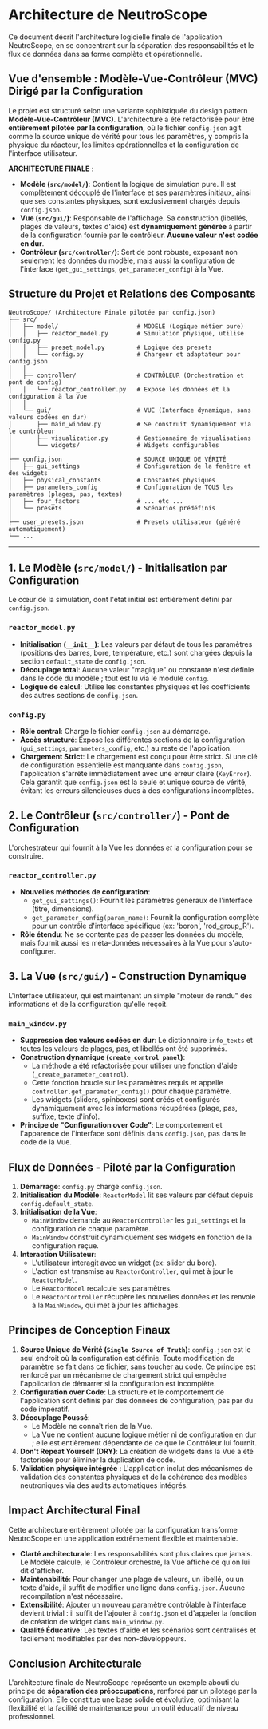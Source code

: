 # Architecture de NeutroScope

Ce document décrit l'architecture logicielle finale de l'application NeutroScope, en se concentrant sur la séparation des responsabilités et le flux de données dans sa forme complète et opérationnelle.

## Vue d'ensemble : Modèle-Vue-Contrôleur (MVC) Dirigé par la Configuration

Le projet est structuré selon une variante sophistiquée du design pattern **Modèle-Vue-Contrôleur (MVC)**. L'architecture a été refactorisée pour être **entièrement pilotée par la configuration**, où le fichier `config.json` agit comme la source unique de vérité pour tous les paramètres, y compris la physique du réacteur, les limites opérationnelles et la configuration de l'interface utilisateur.

**ARCHITECTURE FINALE** :
- **Modèle (`src/model/`)**: Contient la logique de simulation pure. Il est complètement découplé de l'interface et ses paramètres initiaux, ainsi que ses constantes physiques, sont exclusivement chargés depuis `config.json`.
- **Vue (`src/gui/`)**: Responsable de l'affichage. Sa construction (libellés, plages de valeurs, textes d'aide) est **dynamiquement générée** à partir de la configuration fournie par le contrôleur. **Aucune valeur n'est codée en dur**.
- **Contrôleur (`src/controller/`)**: Sert de pont robuste, exposant non seulement les données du modèle, mais aussi la configuration de l'interface (`get_gui_settings`, `get_parameter_config`) à la Vue.

## Structure du Projet et Relations des Composants

```
NeutroScope/ (Architecture Finale pilotée par config.json)
├── src/
│   ├── model/                      # MODÈLE (Logique métier pure)
│   │   ├── reactor_model.py        # Simulation physique, utilise config.py
│   │   ├── preset_model.py         # Logique des presets
│   │   └── config.py               # Chargeur et adaptateur pour config.json
│   │
│   ├── controller/                 # CONTRÔLEUR (Orchestration et pont de config)
│   │   └── reactor_controller.py   # Expose les données et la configuration à la Vue
│   │
│   └── gui/                        # VUE (Interface dynamique, sans valeurs codées en dur)
│       ├── main_window.py          # Se construit dynamiquement via le contrôleur
│       ├── visualization.py        # Gestionnaire de visualisations
│       └── widgets/                # Widgets configurables
│
├── config.json                     # SOURCE UNIQUE DE VÉRITÉ
│   ├── gui_settings                # Configuration de la fenêtre et des widgets
│   ├── physical_constants          # Constantes physiques
│   ├── parameters_config           # Configuration de TOUS les paramètres (plages, pas, textes)
│   ├── four_factors                # ... etc ...
│   └── presets                     # Scénarios prédéfinis
│
├── user_presets.json               # Presets utilisateur (généré automatiquement)
└── ...
```

---
## 1. Le Modèle (`src/model/`) - Initialisation par Configuration

Le cœur de la simulation, dont l'état initial est entièrement défini par `config.json`.

### **`reactor_model.py`**
- **Initialisation (`__init__`)**: Les valeurs par défaut de tous les paramètres (positions des barres, bore, température, etc.) sont chargées depuis la section `default_state` de `config.json`.
- **Découplage total**: Aucune valeur "magique" ou constante n'est définie dans le code du modèle ; tout est lu via le module `config`.
- **Logique de calcul**: Utilise les constantes physiques et les coefficients des autres sections de `config.json`.

### **`config.py`**
- **Rôle central**: Charge le fichier `config.json` au démarrage.
- **Accès structuré**: Expose les différentes sections de la configuration (`gui_settings`, `parameters_config`, etc.) au reste de l'application.
- **Chargement Strict**: Le chargement est conçu pour être strict. Si une clé de configuration essentielle est manquante dans `config.json`, l'application s'arrête immédiatement avec une erreur claire (`KeyError`). Cela garantit que `config.json` est la seule et unique source de vérité, évitant les erreurs silencieuses dues à des configurations incomplètes.

## 2. Le Contrôleur (`src/controller/`) - Pont de Configuration

L'orchestrateur qui fournit à la Vue les données *et* la configuration pour se construire.

### **`reactor_controller.py`**
- **Nouvelles méthodes de configuration**:
  - `get_gui_settings()`: Fournit les paramètres généraux de l'interface (titre, dimensions).
  - `get_parameter_config(param_name)`: Fournit la configuration complète pour un contrôle d'interface spécifique (ex: 'boron', 'rod_group_R').
- **Rôle étendu**: Ne se contente pas de passer les données du modèle, mais fournit aussi les méta-données nécessaires à la Vue pour s'auto-configurer.

## 3. La Vue (`src/gui/`) - Construction Dynamique

L'interface utilisateur, qui est maintenant un simple "moteur de rendu" des informations et de la configuration qu'elle reçoit.

### **`main_window.py`**
- **Suppression des valeurs codées en dur**: Le dictionnaire `info_texts` et toutes les valeurs de plages, pas, et libellés ont été supprimés.
- **Construction dynamique (`create_control_panel`)**:
  - La méthode a été refactorisée pour utiliser une fonction d'aide (`_create_parameter_control`).
  - Cette fonction boucle sur les paramètres requis et appelle `controller.get_parameter_config()` pour chaque paramètre.
  - Les widgets (sliders, spinboxes) sont créés et configurés dynamiquement avec les informations récupérées (plage, pas, suffixe, texte d'info).
- **Principe de "Configuration over Code"**: Le comportement et l'apparence de l'interface sont définis dans `config.json`, pas dans le code de la Vue.

## Flux de Données - Piloté par la Configuration

1.  **Démarrage**: `config.py` charge `config.json`.
2.  **Initialisation du Modèle**: `ReactorModel` lit ses valeurs par défaut depuis `config.default_state`.
3.  **Initialisation de la Vue**:
    - `MainWindow` demande au `ReactorController` les `gui_settings` et la configuration de chaque paramètre.
    - `MainWindow` construit dynamiquement ses widgets en fonction de la configuration reçue.
4.  **Interaction Utilisateur**:
    - L'utilisateur interagit avec un widget (ex: slider du bore).
    - L'action est transmise au `ReactorController`, qui met à jour le `ReactorModel`.
    - Le `ReactorModel` recalcule ses paramètres.
    - Le `ReactorController` récupère les nouvelles données et les renvoie à la `MainWindow`, qui met à jour les affichages.

## Principes de Conception Finaux

1.  **Source Unique de Vérité (`Single Source of Truth`)**: `config.json` est le seul endroit où la configuration est définie. Toute modification de paramètre se fait dans ce fichier, sans toucher au code. Ce principe est renforcé par un mécanisme de chargement strict qui empêche l'application de démarrer si la configuration est incomplète.
2.  **Configuration over Code**: La structure et le comportement de l'application sont définis par des données de configuration, pas par du code impératif.
3.  **Découplage Poussé**:
    - Le Modèle ne connaît rien de la Vue.
    - La Vue ne contient aucune logique métier ni de configuration en dur ; elle est entièrement dépendante de ce que le Contrôleur lui fournit.
4.  **Don't Repeat Yourself (DRY)**: La création de widgets dans la Vue a été factorisée pour éliminer la duplication de code.
5.  **Validation physique intégrée** : L'application inclut des mécanismes de validation des constantes physiques et de la cohérence des modèles neutroniques via des audits automatiques intégrés.

## Impact Architectural Final

Cette architecture entièrement pilotée par la configuration transforme NeutroScope en une application extrêmement flexible et maintenable.
- **Clarté architecturale**: Les responsabilités sont plus claires que jamais. Le Modèle calcule, le Contrôleur orchestre, la Vue affiche ce qu'on lui dit d'afficher.
- **Maintenabilité**: Pour changer une plage de valeurs, un libellé, ou un texte d'aide, il suffit de modifier une ligne dans `config.json`. Aucune recompilation n'est nécessaire.
- **Extensibilité**: Ajouter un nouveau paramètre contrôlable à l'interface devient trivial : il suffit de l'ajouter à `config.json` et d'appeler la fonction de création de widget dans `main_window.py`.
- **Qualité Éducative**: Les textes d'aide et les scénarios sont centralisés et facilement modifiables par des non-développeurs.

## Conclusion Architecturale

L'architecture finale de NeutroScope représente un exemple abouti du principe de **séparation des préoccupations**, renforcé par un pilotage par la configuration. Elle constitue une base solide et évolutive, optimisant la flexibilité et la facilité de maintenance pour un outil éducatif de niveau professionnel. 